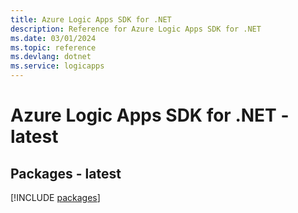 ```yaml
---
title: Azure Logic Apps SDK for .NET
description: Reference for Azure Logic Apps SDK for .NET
ms.date: 03/01/2024
ms.topic: reference
ms.devlang: dotnet
ms.service: logicapps
---
```

# Azure Logic Apps SDK for .NET - latest
## Packages - latest
[!INCLUDE [packages](logic-apps-index.md)]